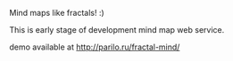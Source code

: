 Mind maps like fractals! :)

This is early stage of development mind map web service.

demo available at
http://parilo.ru/fractal-mind/
